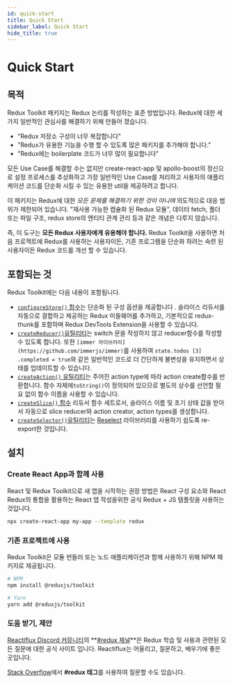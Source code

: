 ```yaml
---
id: quick-start
title: Quick Start
sidebar_label: Quick Start
hide_title: true
---
```


# Quick Start

## 목적

Redux Toolkit 패키지는 Redux 논리를 작성하는 표준 방법입니다.  Redux에 대한 세 가지 일반적인 관심사를 해결하기 위해 만들어 졌습니다.

- "Redux 저장소 구성이 너무 복잡합니다"
- "Redux가 유용한 기능을 수행 할 수 있도록 많은 패키지를 추가해야 합니다."
- "Redux에는 boilerplate 코드가 너무 많이 필요합니다"

모든 Use Case를 해결할 수는 없지만 create-react-app 및 apollo-boost의 정신으로 설정 프로세스를 추상화하고 가장 일반적인 Use Case를 처리하고 사용자의 애플리케이션 코드를 단순화 시킬 수 있는  유용한 util을  제공하려고 합니다.

이 패키지는 Redux에 대한 *모든 문제를 해결하기 위한 것이 아니며* 의도적으로 대응 범위가 제한되어 있습니다. "재사용 가능한 캡슐화 된 Redux 모듈", 데이터 fetch, 폴더 또는 파일 구조, redux store의 엔티티 관계 관리 등과 같은 개념은 다루지 않습니다.

즉, 이 도구는 **모든 Redux 사용자에게 유용해야 합니다.** Redux Toolkit을 사용하면 처음 프로젝트에 Redux를 사용하는 사용자이든, 기존 프로그램을 단순화 하려는 숙련 된 사용자이든 Redux 코드를 개선 할 수 있습니다.

## 포함되는 것

Redux Toolkit에는 다음 내용이 포함됩니다.

- [`configureStore()` 함수](https://redux-toolkit.js.org/api/configurestore/)는 단순화 된 구성 옵션을 제공합니다 . 슬라이스 리듀서를 자동으로 결합하고 제공하는 Redux 미들웨어를 추가하고, 기본적으로 redux-thunk를 포함하며 Redux DevTools Extension을 사용할 수 있습니다.
- [`createReducer()`유틸리티](https://redux-toolkit.js.org/api/createreducer/)는 switch 문을 작성하지 않고 reducer함수를 작성할 수 있도록 합니다. 또한  `[immer 라이브러리](https://github.com/immerjs/immer)`를 사용하여 `state.todos [3] .completed = true`와 같은 일반적인 코드로 더 간단하게 불변성을 유지하면서 상태를 업데이트할 수 있습니다.
- [`createAction()` 유틸리티](https://redux-toolkit.js.org/api/createaction/)는 주어진 action type에 따라 action create함수를 반환합니다. 함수 자체에`toString()`이 정의되어 있으므로 별도의 상수를 선언할 필요 없이 함수 이름을 사용할 수 있습니다.
- [`createSlice()` 함수](https://redux-toolkit.js.org/api/createslice/) 리듀서 함수 세트로서, 슬라이스 이름 및 초기 상태 값을 받아서 자동으로 slice reducer와 action creator, action types를 생성합니다.
- [`createSelector()`유틸리티](https://redux-toolkit.js.org/api/createselector/)는 [Reselect](https://github.com/reduxjs/reselect) 라이브러리를 사용하기 쉽도록 re-export한 것입니다.

## 설치

### Create React App과 함께 사용

React 및 Redux Toolkit으로 새 앱을 시작하는 권장 방법은 React 구성 요소와 React Redux의 통합을 활용하는 React 앱 작성을위한 공식 Redux + JS 템플릿을 사용하는 것입니다.

```sh
npx create-react-app my-app --template redux
```

### 기존 프로젝트에 사용

Redux Toolkit은 모듈 번들러 또는 노드 애플리케이션과 함께 사용하기 위해 NPM 패키지로 제공됩니다.

```bash
# NPM
npm install @reduxjs/toolkit

# Yarn
yarn add @reduxjs/toolkit
```

### 도움 받기, 제안

[Reactiflux Discord 커뮤니티](https://www.reactiflux.com/)의 **[#redux 채널](https://discordapp.com/invite/0ZcbPKXt5bZ6au5t)**은 Redux 학습 및 사용과 관련된 모든 질문에 대한 공식 사이트 입니다. Reactiflux는 어울리고, 질문하고, 배우기에 좋은 곳입니다.

[Stack Overflow](https://stackoverflow.com/)에서 **#redux 태그**를 사용하여 질문할 수도 있습니다.
